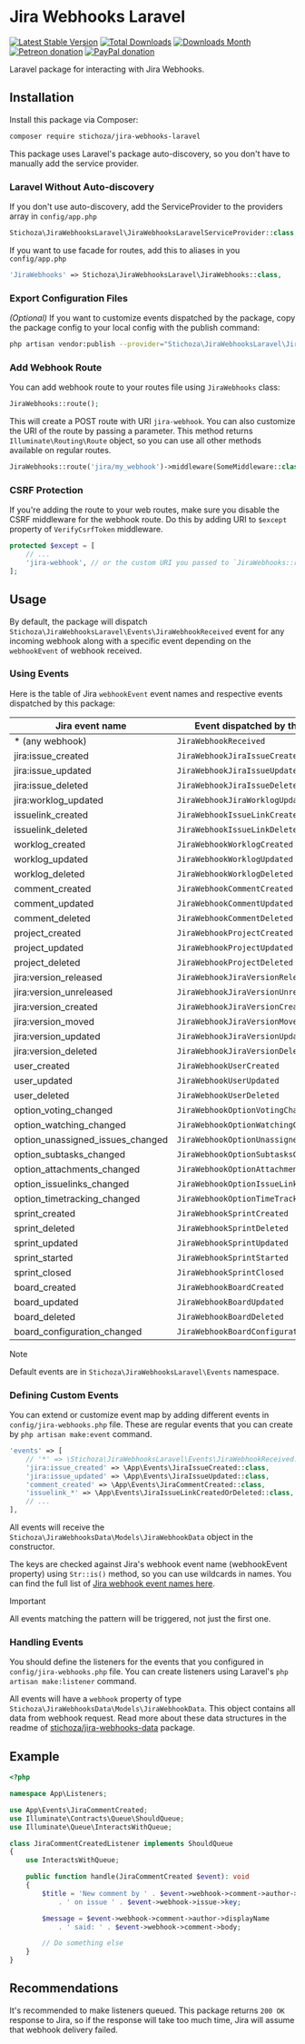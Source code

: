 Jira Webhooks Laravel
=====================

[![Latest Stable Version](https://img.shields.io/packagist/v/Stichoza/jira-webhooks-laravel.svg)](https://packagist.org/packages/stichoza/jira-webhooks-laravel) [![Total Downloads](https://img.shields.io/packagist/dt/Stichoza/jira-webhooks-laravel.svg)](https://packagist.org/packages/stichoza/jira-webhooks-laravel) [![Downloads Month](https://img.shields.io/packagist/dm/Stichoza/jira-webhooks-laravel.svg)](https://packagist.org/packages/stichoza/jira-webhooks-laravel) [![Petreon donation](https://img.shields.io/badge/patreon-donate-orange.svg)](https://www.patreon.com/stichoza) [![PayPal donation](https://img.shields.io/badge/paypal-donate-blue.svg)](https://paypal.me/stichoza)

Laravel package for interacting with Jira Webhooks.

## Installation

Install this package via Composer:

```bash
composer require stichoza/jira-webhooks-laravel
```

This package uses Laravel's package auto-discovery, so you don't have to manually add the service provider.

### Laravel Without Auto-discovery
If you don't use auto-discovery, add the ServiceProvider to the providers array in `config/app.php`

```php
Stichoza\JiraWebhooksLaravel\JiraWebhooksLaravelServiceProvider::class,
```

If you want to use facade for routes, add this to aliases in you `config/app.php`

```php
'JiraWebhooks' => Stichoza\JiraWebhooksLaravel\JiraWebhooks::class,
```

### Export Configuration Files

_(Optional)_ If you want to customize events dispatched by the package, copy the package config to your local config with the publish command:

```bash
php artisan vendor:publish --provider="Stichoza\JiraWebhooksLaravel\JiraWebhooksLaravelServiceProvider" --tag=config
```

### Add Webhook Route

You can add webhook route to your routes file using `JiraWebhooks` class:

```php
JiraWebhooks::route();
```

This will create a POST route with URI `jira-webhook`. You can also customize the URI of the route by passing a parameter. This method returns `Illuminate\Routing\Route` object, so you can use all other methods available on regular routes.

```php
JiraWebhooks::route('jira/my_webhook')->middleware(SomeMiddleware::class);
```

### CSRF Protection

If you're adding the route to your web routes, make sure you disable the CSRF middleware for the webhook route. Do this by adding URI to `$except` property of `VerifyCsrfToken` middleware.

```php
protected $except = [
    // ...
    'jira-webhook', // or the custom URI you passed to `JiraWebhooks::route()`
];
```
## Usage

By default, the package will dispatch `Stichoza\JiraWebhooksLaravel\Events\JiraWebhookReceived` event for any incoming webhook along with a specific event depending on the `webhookEvent` of webhook received.

### Using Events

Here is the table of Jira `webhookEvent` event names and respective events dispatched by this package:

| Jira event name                  | Event dispatched by this package           |
|----------------------------------|--------------------------------------------|
| * (any webhook)                  | `JiraWebhookReceived`                      |
| jira:issue_created               | `JiraWebhookJiraIssueCreated`              |
| jira:issue_updated               | `JiraWebhookJiraIssueUpdated`              |
| jira:issue_deleted               | `JiraWebhookJiraIssueDeleted`              |
| jira:worklog_updated             | `JiraWebhookJiraWorklogUpdated`            |
| issuelink_created                | `JiraWebhookIssueLinkCreated`              |
| issuelink_deleted                | `JiraWebhookIssueLinkDeleted`              |
| worklog_created                  | `JiraWebhookWorklogCreated`                |
| worklog_updated                  | `JiraWebhookWorklogUpdated`                |
| worklog_deleted                  | `JiraWebhookWorklogDeleted`                |
| comment_created                  | `JiraWebhookCommentCreated`                |
| comment_updated                  | `JiraWebhookCommentUpdated`                |
| comment_deleted                  | `JiraWebhookCommentDeleted`                |
| project_created                  | `JiraWebhookProjectCreated`                |
| project_updated                  | `JiraWebhookProjectUpdated`                |
| project_deleted                  | `JiraWebhookProjectDeleted`                |
| jira:version_released            | `JiraWebhookJiraVersionReleased`           |
| jira:version_unreleased          | `JiraWebhookJiraVersionUnreleased`         |
| jira:version_created             | `JiraWebhookJiraVersionCreated`            |
| jira:version_moved               | `JiraWebhookJiraVersionMoved`              |
| jira:version_updated             | `JiraWebhookJiraVersionUpdated`            |
| jira:version_deleted             | `JiraWebhookJiraVersionDeleted`            |
| user_created                     | `JiraWebhookUserCreated`                   |
| user_updated                     | `JiraWebhookUserUpdated`                   |
| user_deleted                     | `JiraWebhookUserDeleted`                   |
| option_voting_changed            | `JiraWebhookOptionVotingChanged`           |
| option_watching_changed          | `JiraWebhookOptionWatchingChanged`         |
| option_unassigned_issues_changed | `JiraWebhookOptionUnassignedIssuesChanged` |
| option_subtasks_changed          | `JiraWebhookOptionSubtasksChanged`         |
| option_attachments_changed       | `JiraWebhookOptionAttachmentsChanged`      |
| option_issuelinks_changed        | `JiraWebhookOptionIssueLinksChanged`       |
| option_timetracking_changed      | `JiraWebhookOptionTimeTrackingChanged`     |
| sprint_created                   | `JiraWebhookSprintCreated`                 |
| sprint_deleted                   | `JiraWebhookSprintDeleted`                 |
| sprint_updated                   | `JiraWebhookSprintUpdated`                 |
| sprint_started                   | `JiraWebhookSprintStarted`                 |
| sprint_closed                    | `JiraWebhookSprintClosed`                  |
| board_created                    | `JiraWebhookBoardCreated`                  |
| board_updated                    | `JiraWebhookBoardUpdated`                  |
| board_deleted                    | `JiraWebhookBoardDeleted`                  |
| board_configuration_changed      | `JiraWebhookBoardConfigurationChanged`     |

> [!Note]
> Default events are in `Stichoza\JiraWebhooksLaravel\Events` namespace.

### Defining Custom Events

You can extend or customize event map by adding different events in `config/jira-webhooks.php` file. These are regular events that you can create by `php artisan make:event` command.

```php
'events' => [
    // '*' => \Stichoza\JiraWebhooksLaravel\Events\JiraWebhookReceived::class,
    'jira:issue_created' => \App\Events\JiraIssueCreated::class,
    'jira:issue_updated' => \App\Events\JiraIssueUpdated::class,
    'comment_created' => \App\Events\JiraCommentCreated::class,
    'issuelink_*' => \App\Events\JiraIssueLinkCreatedOrDeleted::class,
    // ...
],
```

All events will receive the `Stichoza\JiraWebhooksData\Models\JiraWebhookData` object in the constructor.

The keys are checked against Jira's webhook event name (webhookEvent property)  using `Str::is()` method, so you can use wildcards in names. You can find the full list of [Jira webhook event names here](https://developer.atlassian.com/server/jira/platform/webhooks/#registering-events-for-a-webhook).

> [!Important]
> All events matching the pattern will be triggered, not just the first one.

### Handling Events

You should define the listeners for the events that you configured in `config/jira-webhooks.php` file. You can create listeners using Laravel's `php artisan make:listener` command.

All events will have a `webhook` property of type `Stichoza\JiraWebhooksData\Models\JiraWebhookData`. This object contains all data from webhook request. Read more about these data structures in the readme of [stichoza/jira-webhooks-data](https://github.com/Stichoza/jira-webhooks-data) package.

## Example

```php
<?php

namespace App\Listeners;

use App\Events\JiraCommentCreated;
use Illuminate\Contracts\Queue\ShouldQueue;
use Illuminate\Queue\InteractsWithQueue;

class JiraCommentCreatedListener implements ShouldQueue
{
    use InteractsWithQueue;

    public function handle(JiraCommentCreated $event): void
    {
        $title = 'New comment by ' . $event->webhook->comment->author->displayName
            . ' on issue ' . $event->webhook->issue->key;

        $message = $event->webhook->comment->author->displayName
            . ' said: ' . $event->webhook->comment->body;

        // Do something else
    }
}
```

## Recommendations

It's recommended to make listeners queued. This package returns `200 OK` response to Jira, so if the response will take too much time, Jira will assume that webhook delivery failed.
